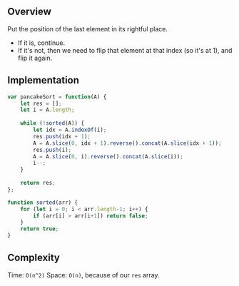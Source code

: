 ## Overview
Put the position of the last element in its rightful place. 

* If it is, continue. 
* If it's not, then we need to flip that element at that index (so it's at 1), and flip it again. 

## Implementation
```js
var pancakeSort = function(A) {
    let res = []; 
    let i = A.length; 
    
    while (!sorted(A)) {
        let idx = A.indexOf(i); 
        res.push(idx + 1); 
        A = A.slice(0, idx + 1).reverse().concat(A.slice(idx + 1)); 
        res.push(i); 
        A = A.slice(0, i).reverse().concat(A.slice(i)); 
        i--; 
    }
    
    return res; 
};

function sorted(arr) {
    for (let i = 0; i < arr.length-1; i++) {
        if (arr[i] > arr[i+1]) return false; 
    }
    return true; 
}
```

## Complexity 
Time: `O(n^2)`
Space: `O(n)`, because of our `res` array. 